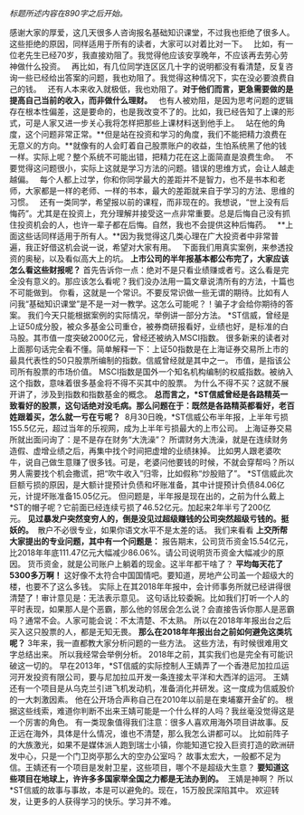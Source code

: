   
*标题所述内容在890字之后开始。*
  
感谢大家的厚爱，这几天很多人咨询报名基础知识课堂，不过我也拒绝了很多人。这些拒绝的原因，同样适用于所有的读者，大家可以对着比对一下。
 
比如，有一位老先生已经70岁，我直接劝阻了。我觉得他应该安享晚年，不应该再去劳心劳神做什么投资。
 
再比如，有几位同学连区区几十字的说明都没有看清楚，反复咨询一些已经给出答案的问题，我也劝阻了。我觉得这种情况下，实在没必要浪费自己的钱。
 
还有人本来收入就极低，我也劝阻了。**对于他们而言，更急需要做的是提高自己当前的收入，而非做什么理财。**
 
也有人被劝阻，是因为思考问题的逻辑存在根本性偏差，这是要命的，也是我改变不了的。比如，我已经告知了上课的形式，可是人家又进一步关心我将怎样把那些上课材料送到他手上。
 
站在他的角度，这个问题非常正常。**但是站在投资和学习的角度，我们不能把精力浪费在无意义的方向。**就像有的人会盯着自己股票账户的收益，生怕系统黑了他的钱一样。实际上呢？整个系统不可能出错，把精力花在这上面简直是浪费生命。
 
不要觉得这问题很小，实际上这就是学习方法的问题。错误的思维方式，会让人越走越偏。
 
每个人都上过学，你和你同学最大的差距并不是智力，也不是书本和老师，大家都是一样的老师、一样的书本，最大的差距就来自于学习的方法、思维的习惯。
 
还有一类同学，希望报以前的课程，而非现在的。我想说，“世上没有后悔药”。尤其是在投资上，充分理解并接受这一点非常重要。总是后悔自己没有抓住投资机会的人，也许一辈子都在后悔。自然，我也不会提供这种后悔药。
 
**上面这些话同样适用于所有人。**因为我觉得这几类心理在广大投资者中非常普遍，我正好借这机会说一说，希望对大家有用。
 
下面我们用真实案例，来参透投资的奥秘，以及看似高大上的坑。
 **上市公司的半年报基本都公布完了，大家应该怎么看这些财报呢？** 首先告诉你一点：绝对不是只看业绩赚或者亏。这么看是完全没有意义的。那应该怎么看呢？我们没办法用一篇文章说清所有的方法，十篇也不可能做到。 你看，这就是一个常识。不要反常识做一些无谓的期待。比如有人问我“基础知识课堂”是不是一对一教学。这怎么可能呢？！骗子才会给你期待的答案。 我们今天只能根据案例的实际情况，举例讲一部分方法。 \*ST信威，曾经是上证50成分股，被众多基金公司重仓，被券商研报看好，业绩也好，是标准的白马股。其市值一度突破2000亿元，曾经还被纳入MSCI指数。 很多新来的读者对上面那句话完全看不懂。简单解释一下：上证50指数是在上海证券交易所上市的最具代表性的50只股票所编制的指数。信威曾经就是其中之一。 市值，是指该公司所有股票的市场价值。 MSCI指数是国外一个知名机构编制的权威指数。被纳入这个指数，意味着很多基金将不得不买其中的股票。 为什么不得不买？这就不展开讲了，涉及到指数和指数基金的概念。 **总而言之，\*ST信威曾经是各路精英一致看好的股票，这句话绝对没毛病。那么问题在于：既然是各路精英都看好，老百姓跟着买，怎么就一亏在亏呢？**  8月30日晚，\*ST信威公布半年报，上半年亏损155.5亿元，超过当年的乐视网，成为上半年亏损最大的上市公司。 上海证券交易所就出面问询了：是不是存在财务“大洗澡”？ 所谓财务大洗澡，就是在连续财务造假、虚增业绩之后，再集中找个时间把虚增的业绩抹掉。 比如男人跟老婆吹牛，说自己做生意赚了很多钱。可是，老婆问他要钱的时候，不就会穿帮吗？所以男人需要找个机会撒谎，把“吹牛收入”归零，比如假称“炒股赔了”。 \*ST信威此次巨额亏损的原因，是大额计提预计负债和坏账准备，其中计提预计负债84.06亿元，计提坏账准备15.05亿元。 但问题是，半年报是现在出的，之前为什么戴上\*ST的帽子呢？它前面已经连续亏损了46.52亿元。加起来2年半亏了200亿元。 **见过暴发户突然变穷人的，倒是没见过超级赚钱的公司突然超级亏钱的。挺妖的。**  散户不必很专业，如果你语文水平不是太差的话。 我们来看看 **上交所帮大家提出的专业问题，其中有一个问题是：** 报告期末，公司货币资金15.54亿元，比2018年年底111.47亿元大幅减少86.06%。请公司说明货币资金大幅减少的原因。 货币资金，就是公司账户上躺着的现金。这半年都干啥了？ **平均每天花了5300多万啊！** 这好像不太符合中国国情吧。要知道，房地产公司盖一个超级大的楼，也要不了这么多钱。 实际上在其2018年年报中，会计师事务所就已经讲得很清楚了！审计意见是：无法表示意见。 这句话比较委婉。比如我们打听一个人的平时表现，如果那人是个恶霸，那么他的邻居会怎么说？会直接告诉你那人是恶霸吗？通常不会。人家可能会说：不太清楚、不太熟。 所以在2018年年报出台之后买入这只股票的人，都是无知无畏。 **那么在2018年年报出台之前如何避免这类坑呢？** 3年来，我一直都教大家分析问题的一些方法。 这些方法，有时候很难用文字总结出来。 所以我经常会举例分析。 2018年之前，其实我们也是完全有可能识破这一切的。 早在2013年，\*ST信威的实际控制人王婧弄了一个香港尼加拉瓜运河开发投资有限公司，要与尼加拉瓜开发一条连接太平洋和大西洋的运河。 王婧还有一个项目是从乌克兰引进飞机发动机，准备消化并研发。这一度成为信威股价的一大刺激因素。 他在公开场合声称自己在2010年以前是在柬埔寨开金矿的。 根据这些线索，难道你判断不出来王婧可能是一个什么样的人吗？我丝毫没觉得这是一个厉害的角色。 有一类现象值得我们注意：很多人喜欢用海外项目讲故事。反正远在海外，具体是什么情况，谁也不清楚，那么我怎么讲都可以。 比如前阵子的大族激光，如果不是媒体派人跑到瑞士小镇，你能知道它投入巨资打造的欧洲研发中心，只是一个门卫岗亭那么大的空办公室吗？ 故事太宏大，一般都不足为信。王婧还有一个项目是发射卫星，这些项目，哪个不是超级大生意？ **要知道这些项目在地球上，许许多多国家举全国之力都是无法办到的。**  王婧是神啊？ 所以\*ST信威的故事与事故，本是可以避免的。现在，15万股民深陷其中。 欢迎转发，让更多的人获得学习的快乐。学习并不难。